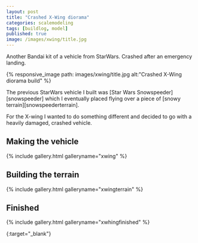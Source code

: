 ```yaml
---
layout: post
title: "Crashed X-Wing diorama"
categories: scalemodeling
tags: [buildlog, model]
published: true
image: /images/xwing/title.jpg
---
```


Another Bandai kit of a vehicle from StarWars. Crashed after an emergency landing.
 
{% responsive_image path: images/xwing/title.jpg alt:"Crashed X-Wing diorama build" %}

<!--more--> 

The previous StarWars vehicle I built was [Star Wars Snowspeeder][snowspeeder] which I eventually placed flying over a piece of [snowy terrain][snowspeederterrain].


For the X-wing I wanted to do something different and decided to go with a heavily damaged, crashed vehicle.

## Making the vehicle

{% include gallery.html galleryname="xwing" %}

## Building the terrain

{% include gallery.html galleryname="xwingterrain" %}

## Finished

{% include gallery.html galleryname="xwhingfinished" %}


[boyleihobbytime]: <https://www.youtube.com/c/BoyleiHobbyTime> "Boylei Hobby Time youtube channel"
{:target="_blank"}